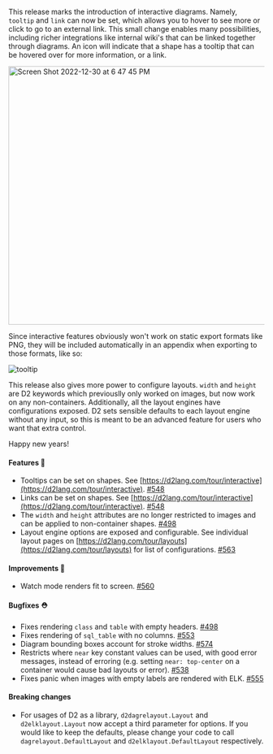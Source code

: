This release marks the introduction of interactive diagrams. Namely, `tooltip` and `link` can now be set, which allows you to hover to see more or click to go to an external link. This small change enables many possibilities, including richer integrations like internal wiki's that can be linked together through diagrams. An icon will indicate that a shape has a tooltip that can be hovered over for more information, or a link.

<img width="509" alt="Screen Shot 2022-12-30 at 6 47 45 PM" src="https://user-images.githubusercontent.com/3120367/210122771-b38003e7-2881-4708-a875-8066c465c16c.png">

Since interactive features obviously won't work on static export formats like PNG, they will be included automatically in an appendix when exporting to those formats, like so:

![tooltip](https://user-images.githubusercontent.com/3120367/210122793-582d3fc7-8e09-46f1-bb78-5dcc6cf1de55.png)

This release also gives more power to configure layouts. `width` and `height` are D2 keywords which previouslly only worked on images, but now work on any non-containers. Additionally, all the layout engines have configurations exposed. D2 sets sensible defaults to each layout engine without any input, so this is meant to be an advanced feature for users who want that extra control.

Happy new years!

#### Features 🚀

- Tooltips can be set on shapes. See [https://d2lang.com/tour/interactive](https://d2lang.com/tour/interactive). [#548](https://github.com/terrastruct/d2/pull/548)
- Links can be set on shapes. See [https://d2lang.com/tour/interactive](https://d2lang.com/tour/interactive). [#548](https://github.com/terrastruct/d2/pull/548)
- The `width` and `height` attributes are no longer restricted to images and can be applied to non-container shapes. [#498](https://github.com/terrastruct/d2/pull/498)
- Layout engine options are exposed and configurable. See individual layout pages on [https://d2lang.com/tour/layouts](https://d2lang.com/tour/layouts) for list of configurations. [#563](https://github.com/terrastruct/d2/pull/563)

#### Improvements 🧹

- Watch mode renders fit to screen. [#560](https://github.com/terrastruct/d2/pull/560)

#### Bugfixes ⛑️

- Fixes rendering `class` and `table` with empty headers. [#498](https://github.com/terrastruct/d2/pull/498)
- Fixes rendering of `sql_table` with no columns. [#553](https://github.com/terrastruct/d2/pull/553)
- Diagram bounding boxes account for stroke widths. [#574](https://github.com/terrastruct/d2/pull/574)
- Restricts where `near` key constant values can be used, with good error messages, instead of erroring (e.g. setting `near: top-center` on a container would cause bad layouts or error). [#538](https://github.com/terrastruct/d2/pull/538)
- Fixes panic when images with empty labels are rendered with ELK. [#555](https://github.com/terrastruct/d2/pull/555)

#### Breaking changes

- For usages of D2 as a library, `d2dagrelayout.Layout` and `d2elklayout.Layout` now accept a third parameter for options. If you would like to keep the defaults, please change your code to call `dagrelayout.DefaultLayout` and `d2elklayout.DefaultLayout` respectively.

